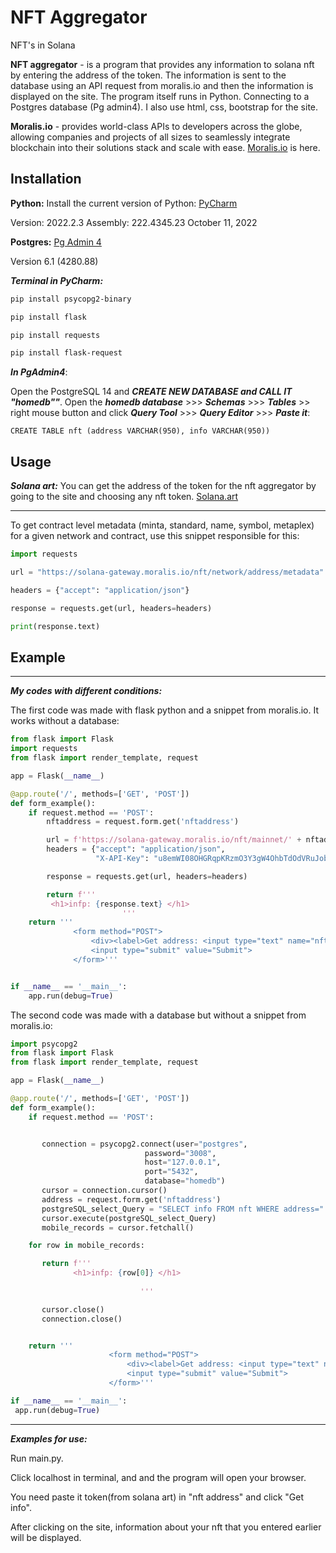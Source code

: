 # NFT Aggregator
NFT's in Solana


**NFT aggregator** -  is a program that provides any information to solana nft by entering the address of the token. The information is sent to the database using an API request from moralis.io and then the information is displayed on the site. The program itself runs in Python. Connecting to a Postgres database (Pg admin4). I also use html, css, bootstrap for the site.

**Moralis.io** - provides world-class APIs to developers across the globe, allowing companies and projects of all sizes to seamlessly integrate blockchain into their solutions stack and scale with ease. [Moralis.io](https://moralis.io/) is here.




## Installation

**Python:**
Install the current version of Python: [PyCharm](https://www.jetbrains.com/ru-ru/pycharm/)


Version: 2022.2.3
Assembly: 222.4345.23
October 11, 2022


**Postgres:** [Pg Admin 4](https://www.pgadmin.org/download/)


Version 6.1 (4280.88)


***Terminal in PyCharm:*** 
```bash
pip install psycopg2-binary
```
```bash
pip install flask
```
```bash
pip install requests
```
```bash
pip install flask-request
```

***In PgAdmin4***: 

Open the PostgreSQL 14 and ***CREATE NEW DATABASE and CALL IT "homedb""***.
Open the ***homedb database*** >>> ***Schemas*** >>> ***Tables*** >> right mouse button and click ***Query Tool*** >>> ***Query Editor*** >>> ***Paste it***:

```
CREATE TABLE nft (address VARCHAR(950), info VARCHAR(950))
```

## Usage
***Solana art:***
You can get the address of the token for the nft aggregator by going to the site and choosing any nft token.
[Solana.art](https://solanart.io/)

***

To get contract level metadata (minta, standard, name, symbol, metaplex) for a given network and contract, use this snippet responsible for this:
```python
import requests

url = "https://solana-gateway.moralis.io/nft/network/address/metadata"

headers = {"accept": "application/json"}

response = requests.get(url, headers=headers)

print(response.text)
```



## Example
***

***My codes with different conditions:***



The first code was made with flask python and a snippet from moralis.io. It works without a database:
```python
from flask import Flask
import requests
from flask import render_template, request

app = Flask(__name__)

@app.route('/', methods=['GET', 'POST'])
def form_example():
    if request.method == 'POST':
        nftaddress = request.form.get('nftaddress')

        url = f'https://solana-gateway.moralis.io/nft/mainnet/' + nftaddress + '/metadata'
        headers = {"accept": "application/json",
                   "X-API-Key": "u8emWI08OHGRqpKRzmO3Y3gW4OhbTdOdVRuJobooGeSvYRGjep6bmjuIDVu8RqEI"}

        response = requests.get(url, headers=headers)

        return f''' 
         <h1>infp: {response.text} </h1>
                         '''
    return '''
              <form method="POST">
                  <div><label>Get address: <input type="text" name="nftaddress"></label></div>
                  <input type="submit" value="Submit">
              </form>'''


if __name__ == '__main__':
    app.run(debug=True)
```


The second code was made with a database but without a snippet from moralis.io:

```python
import psycopg2
from flask import Flask
from flask import render_template, request

app = Flask(__name__)

@app.route('/', methods=['GET', 'POST'])
def form_example():
    if request.method == 'POST':


       connection = psycopg2.connect(user="postgres",
                              password="3008",
                              host="127.0.0.1",
                              port="5432",
                              database="homedb")
       cursor = connection.cursor()
       address = request.form.get('nftaddress')
       postgreSQL_select_Query = "SELECT info FROM nft WHERE address=" + "'" + address + "'" + ";"
       cursor.execute(postgreSQL_select_Query)
       mobile_records = cursor.fetchall()

    for row in mobile_records:

       return f''' 
              <h1>infp: {row[0]} </h1>
       
                             '''

       cursor.close()
       connection.close()


    return '''
                      <form method="POST">
                          <div><label>Get address: <input type="text" name="nftaddress"></label></div>
                          <input type="submit" value="Submit">
                      </form>'''

if __name__ == '__main__':
 app.run(debug=True)
```

***
***Examples for use:***

Run main.py.

Click localhost in terminal, and and the program will open your browser.

You need paste it token(from solana art) in "nft address" and click "Get info".

After clicking on the site, information about your nft that you entered earlier will be displayed.








